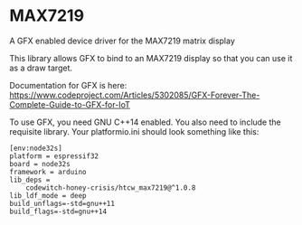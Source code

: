 # MAX7219

A GFX enabled device driver for the MAX7219 matrix display

This library allows GFX to bind to an MAX7219 display so that you can use it as a draw target.

Documentation for GFX is here: https://www.codeproject.com/Articles/5302085/GFX-Forever-The-Complete-Guide-to-GFX-for-IoT

To use GFX, you need GNU C++14 enabled. You also need to include the requisite library. Your platformio.ini should look something like this:

```
[env:node32s]
platform = espressif32
board = node32s
framework = arduino
lib_deps = 
	codewitch-honey-crisis/htcw_max7219@^1.0.8
lib_ldf_mode = deep
build_unflags=-std=gnu++11
build_flags=-std=gnu++14
```